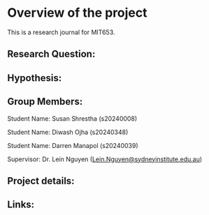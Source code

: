 # Overview of the project

This is a research journal for MIT653.

## Research Question:


## Hypothesis:


## Group Members:
Student Name: Susan Shrestha (s20240008)

Student Name: Diwash Ojha (s20240348)

Student Name: Darren Manapol (s20240039)

Supervisor: Dr. Lein Nguyen (Lein.Nguyen@sydneyinstitute.edu.au)

## Project details:



## Links:

